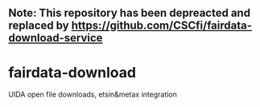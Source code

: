 ## Note: This repository has been depreacted and replaced by https://github.com/CSCfi/fairdata-download-service

# fairdata-download

UIDA open file downloads, etsin&amp;metax integration
